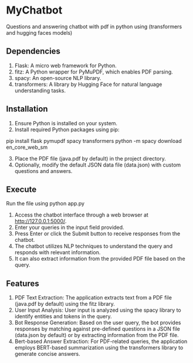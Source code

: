 # MyChatbot
Questions and answering chatbot with pdf in python using (transformers and hugging faces models) 

## Dependencies
1. Flask: A micro web framework for Python.
2. fitz: A Python wrapper for PyMuPDF, which enables PDF parsing.
3. spacy: An open-source NLP library.
4. transformers: A library by Hugging Face for natural language understanding tasks.


## Installation
1. Ensure Python is installed on your system.
2. Install required Python packages using pip:
 
  pip install flask pymupdf spacy transformers
  python -m spacy download en_core_web_sm

3. Place the PDF file (java.pdf by default) in the project directory.
4. Optionally, modify the default JSON data file (data.json) with custom questions and answers.


## Execute

Run the file using 
    python app.py 

1. Access the chatbot interface through a web browser at http://127.0.0.1:5000/.
2. Enter your queries in the input field provided.
3. Press Enter or click the Submit button to receive responses from the chatbot.
4. The chatbot utilizes NLP techniques to understand the query and responds with relevant information.
5. It can also extract information from the provided PDF file based on the query.

## Features
1. PDF Text Extraction: The application extracts text from a PDF file (java.pdf by default) using the fitz library.
2. User Input Analysis: User input is analyzed using the spacy library to identify entities and tokens in the query.
3. Bot Response Generation: Based on the user query, the bot provides responses by matching against pre-defined questions in a JSON file (data.json by default) or by extracting information from the PDF file.
4. Bert-based Answer Extraction: For PDF-related queries, the application employs BERT-based summarization using the transformers library to generate concise answers.
